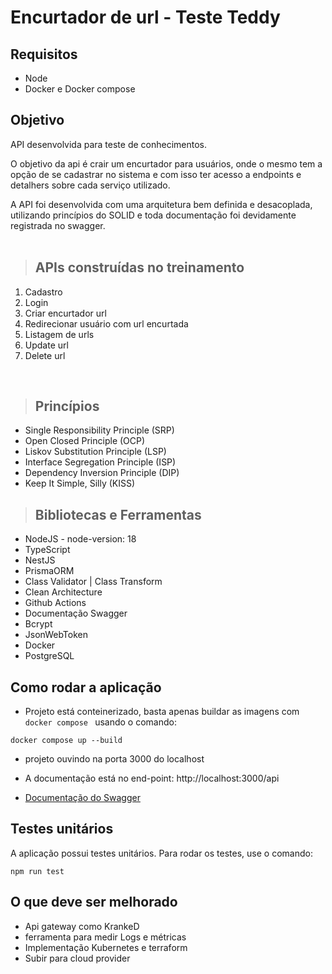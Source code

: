 # **Encurtador de url - Teste Teddy**
## Requisitos

- Node
- Docker e Docker compose

## Objetivo

API desenvolvida para teste de conhecimentos. 

O objetivo da api é crair um encurtador para usuários, onde o mesmo tem a opção de se cadastrar no sistema e com isso ter acesso a endpoints e detalhers sobre cada serviço utilizado.

A API foi desenvolvida com uma arquitetura bem definida e desacoplada, utilizando princípios do SOLID e toda documentação foi devidamente registrada no swagger.
<br /><br />

> ## APIs construídas no treinamento

1. Cadastro
2. Login
3. Criar encurtador url
4. Redirecionar usuário com url encurtada
4. Listagem de urls
5. Update url
6. Delete url

<br/>

>## Princípios

* Single Responsibility Principle (SRP)
* Open Closed Principle (OCP)
* Liskov Substitution Principle (LSP)
* Interface Segregation Principle (ISP)
* Dependency Inversion Principle (DIP)
* Keep It Simple, Silly (KISS)

>## Bibliotecas e Ferramentas

* NodeJS - node-version: 18
* TypeScript
* NestJS
* PrismaORM
* Class Validator | Class Transform
* Clean Architecture
* Github Actions
* Documentação Swagger
* Bcrypt
* JsonWebToken
* Docker
* PostgreSQL

## Como rodar a aplicação
- Projeto está conteinerizado, basta apenas buildar as imagens com
```docker compose ``` usando o comando:
```
docker compose up --build
```
- projeto ouvindo na porta 3000 do localhost

- A documentação está no end-point: http://localhost:3000/api
- [Documentação do Swagger](http://localhost:3000/api)

## Testes unitários
  A aplicação possui testes unitários. Para rodar os testes, use o comando:
```
npm run test
```

## O que deve ser melhorado
- Api gateway como KrankeD 
- ferramenta para medir Logs e métricas
- Implementação Kubernetes e terraform
- Subir para cloud provider
